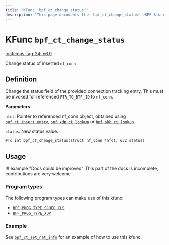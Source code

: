 ```yaml
---
title: "KFunc 'bpf_ct_change_status'"
description: "This page documents the 'bpf_ct_change_status' eBPF kfunc, including its definition, usage, program types that can use it, and examples."
---
```

# KFunc `bpf_ct_change_status`

<!-- [FEATURE_TAG](bpf_ct_change_status) -->
[:octicons-tag-24: v6.0](https://github.com/torvalds/linux/commit/ef69aa3a986ef94f01ce8b5b619f550db54432fe)
<!-- [/FEATURE_TAG] -->

Change status of inserted `nf_conn`

## Definition

Change the status field of the provided connection tracking entry.
This must be invoked for referenced `PTR_TO_BTF_ID` to `nf_conn`.

**Parameters**

`nfct`: Pointer to referenced nf_conn object, obtained using [`bpf_ct_insert_entry`](bpf_ct_insert_entry.md), [`bpf_xdp_ct_lookup`](bpf_xdp_ct_lookup.md) or [`bpf_skb_ct_lookup`](bpf_skb_ct_lookup.md).

`status`: New status value.

<!-- [KFUNC_DEF] -->
`#!c int bpf_ct_change_status(struct nf_conn *nfct, u32 status)`
<!-- [/KFUNC_DEF] -->

## Usage

!!! example "Docs could be improved"
    This part of the docs is incomplete, contributions are very welcome

### Program types

The following program types can make use of this kfunc:

<!-- [KFUNC_PROG_REF] -->
- [`BPF_PROG_TYPE_SCHED_CLS`](../program-type/BPF_PROG_TYPE_SCHED_CLS.md)
- [`BPF_PROG_TYPE_XDP`](../program-type/BPF_PROG_TYPE_XDP.md)
<!-- [/KFUNC_PROG_REF] -->

### Example

See [`bpf_ct_set_nat_info`](bpf_ct_set_nat_info.md#example) for an example of how to use this kfunc.
